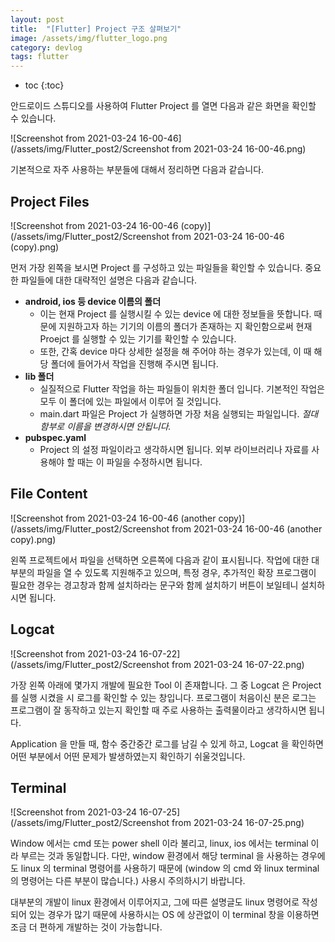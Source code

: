 ```yaml
---
layout: post
title:  "[Flutter] Project 구조 살펴보기"
image: /assets/img/flutter_logo.png
category: devlog
tags: flutter
---
```


* toc
{:toc}




안드로이드 스튜디오를 사용하여 Flutter Project 를 열면 다음과 같은 화면을 확인할 수 있습니다.

![Screenshot from 2021-03-24 16-00-46](/assets/img/Flutter_post2/Screenshot from 2021-03-24 16-00-46.png)

기본적으로 자주 사용하는 부분들에 대해서 정리하면 다음과 같습니다.

## Project Files

![Screenshot from 2021-03-24 16-00-46 (copy)](/assets/img/Flutter_post2/Screenshot from 2021-03-24 16-00-46 (copy).png)

먼저 가장 왼쪽을 보시면 Project 를 구성하고 있는 파일들을 확인할 수 있습니다. 중요한 파일들에 대한 대략적인 설명은 다음과 같습니다.

+ **android, ios 등 device 이름의 폴더** 
  + 이는 현재 Project 를 실행시킬 수 있는 device 에 대한 정보들을 뜻합니다. 때문에 지원하고자 하는 기기의 이름의 폴더가 존재하는 지 확인함으로써 현재 Proejct 를 실행할 수 있는 기기를 확인할 수 있습니다. 
  + 또한, 간혹 device 마다 상세한 설정을 해 주어야 하는 경우가 있는데, 이 때 해당 폴더에 들어가서 작업을 진행해 주시면 됩니다.
+ **lib 폴더**
  + 실질적으로 Flutter 작업을 하는 파일들이 위치한 폴더 입니다. 기본적인 작업은 모두 이 폴더에 있는 파일에서 이루어 질 것입니다.
  + main.dart 파일은 Project 가 실행하면 가장 처음 실행되는 파일입니다. *절대 함부로 이름을 변경하시면 안됩니다.*
+ **pubspec.yaml**
  + Project 의 설정 파일이라고 생각하시면 됩니다. 외부 라이브러리나 자료를 사용해야 할 때는 이 파일을 수정하시면 됩니다.



## File Content

![Screenshot from 2021-03-24 16-00-46 (another copy)](/assets/img/Flutter_post2/Screenshot from 2021-03-24 16-00-46 (another copy).png)

왼쪽 프로젝트에서 파일을 선택하면 오른쪽에 다음과 같이 표시됩니다. 작업에 대한 대부분의 파일을 열 수 있도록 지원해주고 있으며, 특정 경우, 추가적인 확장 프로그램이 필요한 경우는 경고창과 함께 설치하라는 문구와 함께 설치하기 버튼이 보일테니 설치하시면 됩니다.



## Logcat

![Screenshot from 2021-03-24 16-07-22](/assets/img/Flutter_post2/Screenshot from 2021-03-24 16-07-22.png)

가장 왼쪽 아래에 몇가지 개발에 필요한 Tool 이 존재합니다. 그 중 Logcat 은 Project 를 실행 시켰을 시 로그를 확인할 수 있는 창입니다. 프로그램이 처음이신 분은 로그는 프로그램이 잘 동작하고 있는지 확인할 때 주로 사용하는 출력물이라고 생각하시면 됩니다.

Application 을 만들 때, 함수 중간중간 로그를 남길 수 있게 하고, Logcat 을 확인하면 어떤 부분에서 어떤 문제가 발생하였는지 확인하기 쉬울것입니다.



## Terminal

![Screenshot from 2021-03-24 16-07-25](/assets/img/Flutter_post2/Screenshot from 2021-03-24 16-07-25.png)

Window 에서는 cmd 또는 power shell 이라 불리고, linux, ios 에서는 terminal 이라 부르는 것과 동일합니다. 다만, window 환경에서 해당 terminal 을 사용하는 경우에도 linux 의 terminal 명령어를 사용하기 때문에 (window 의 cmd 와 linux terminal 의 명령어는 다른 부분이 많습니다.) 사용시 주의하시기 바랍니다.

대부분의 개발이 linux 환경에서 이루어지고, 그에 따른 설명글도 linux 명령어로 작성되어 있는 경우가 많기 때문에 사용하시는 OS 에 상관없이 이 terminal 창을 이용하면 조금 더 편하게 개발하는 것이 가능합니다.